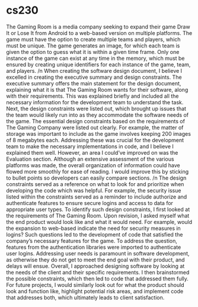 # cs230

The Gaming Room is a media company seeking to expand their game Draw It or Lose It from Android to a web-based version on multiple platforms. The game must have the option to create multiple teams and players, which must be unique. The game generates an image, for which each team is given the option to guess what it is within a given time frame. Only one instance of the game can exist at any time in the memory, which must be ensured by creating unique identifiers for each instance of the game, team, and players. 
/n
	When creating the software design document, I believe I excelled in creating the executive summary and design constraints. The executive summary offers the main statement for the design document, explaining what it is that The Gaming Room wants for their software, along with their requirements. This was explained briefly and included all the necessary information for the development team to understand the task. Next, the design constraints were listed out, which brought up issues that the team would likely run into as they accommodate the software needs of the game. The essential design constraints based on the requirements of The Gaming Company were listed out clearly. For example, the matter of storage was important to include as the game involves keeping 200 images of 8 megabytes each. Addressing these was crucial for the development team to make the necessary implementations in code, and I believe I explained them well. However, an area I could’ve improved on was the Evaluation section. Although an extensive assessment of the various platforms was made, the overall organization of information could have flowed more smoothly for ease of reading. I would improve this by sticking to bullet points so developers can easily compare sections.
 /n
	The design constraints served as a reference on what to look for and prioritize when developing the code which was helpful. For example, the security issue listed within the constraints served as a reminder to include authorize and authenticate features to ensure secure logins and access to data for appropriate user types. To identify such design constraints, I first looked at the requirements of The Gaming Room. Upon revision, I asked myself what the end product would look like and what it would need. For example, would the expansion to web-based indicate the need for security measures in logins? Such questions led to the development of code that satisfied the company’s necessary features for the game. To address the question, features from the authentication libraries were imported to authenticate user logins. Addressing user needs is paramount in software development, as otherwise they do not get to meet the end goal with their product, and delays will ensue. Overall, I approached designing software by looking at the needs of the client and their specific requirements. I then brainstormed the possible constraints, which then led to code that addressed them fully. For future projects, I would similarly look out for what the product should look and function like, highlight potential risk areas, and implement code that addresses both, which ultimately leads to client satisfaction.
